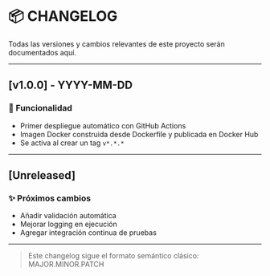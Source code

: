 # 📦 CHANGELOG

Todas las versiones y cambios relevantes de este proyecto serán documentados aquí.

---

## [v1.0.0] - YYYY-MM-DD

### 🚀 Funcionalidad
- Primer despliegue automático con GitHub Actions
- Imagen Docker construida desde Dockerfile y publicada en Docker Hub
- Se activa al crear un tag `v*.*.*`

---

## [Unreleased]

### ✨ Próximos cambios
- Añadir validación automática
- Mejorar logging en ejecución
- Agregar integración continua de pruebas

---

> Este changelog sigue el formato semántico clásico: MAJOR.MINOR.PATCH
